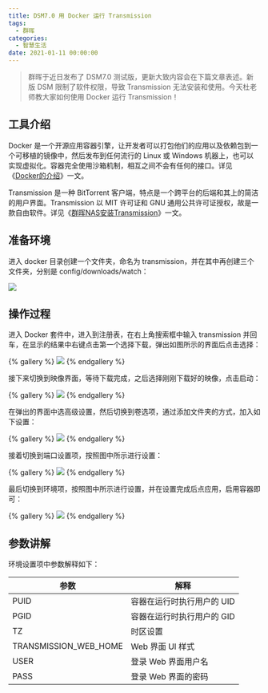 ```yaml
---
title: DSM7.0 用 Docker 运行 Transmission
tags:
  - 群晖
categories:
  - 智慧生活
date: 2021-01-11 00:00:00
---
```


> 群晖于近日发布了 DSM7.0 测试版，更新大致内容会在下篇文章表述。新版 DSM 限制了软件权限，导致 Transmission 无法安装和使用。今天杜老师教大家如何使用 Docker 运行 Transmission！

<!-- more -->

## 工具介绍

Docker 是一个开源应用容器引擎，让开发者可以打包他们的应用以及依赖包到一个可移植的镜像中，然后发布到任何流行的 Linux 或 Windows 机器上，也可以实现虚拟化。容器完全使用沙箱机制，相互之间不会有任何的接口。详见《[Docker的介绍](https://dusays.com/87/)》一文。

Transmission 是一种 BitTorrent 客户端，特点是一个跨平台的后端和其上的简洁的用户界面。Transmission 以 MIT 许可证和 GNU 通用公共许可证授权，故是一款自由软件。详见《[群晖NAS安装Transmission](https://dusays.com/271/)》一文。

## 准备环境

进入 docker 目录创建一个文件夹，命名为 transmission，并在其中再创建三个文件夹，分别是 config/downloads/watch：

![](https://cdn.dusays.com/2021/01/301-1.jpg/1)

## 操作过程

进入 Docker 套件中，进入到注册表，在右上角搜索框中输入 transmission 并回车，在显示的结果中右键点击第一个选择下载，弹出如图所示的界面后点击选择：

{% gallery %}
![](https://cdn.dusays.com/2021/01/301-2.jpg/1)
{% endgallery %}

接下来切换到映像界面，等待下载完成，之后选择刚刚下载好的映像，点击启动：

{% gallery %}
![](https://cdn.dusays.com/2021/01/301-3.jpg/1)
{% endgallery %}

在弹出的界面中选高级设置，然后切换到卷选项，通过添加文件夹的方式，加入如下设置：

{% gallery %}
![](https://cdn.dusays.com/2021/01/301-4.jpg/1)
{% endgallery %}

接着切换到端口设置项，按照图中所示进行设置：

{% gallery %}
![](https://cdn.dusays.com/2021/01/301-5.jpg/1)
{% endgallery %}

最后切换到环境项，按照图中所示进行设置，并在设置完成后点应用，启用容器即可：

{% gallery %}
![](https://cdn.dusays.com/2021/01/301-6.jpg/1)
{% endgallery %}

## 参数讲解

环境设置项中参数解释如下：

| 参数 | 解释 |
| - | - |
| PUID | 容器在运行时执行用户的 UID |
| PGID | 容器在运行时执行用户的 GID |
| TZ | 时区设置 |
| TRANSMISSION_WEB_HOME | Web 界面 UI 样式 |
| USER | 登录 Web 界面用户名 |
| PASS | 登录 Web 界面的密码 |
